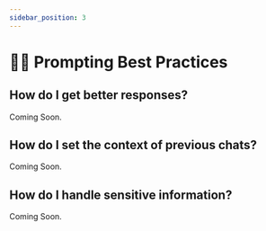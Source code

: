 ```yaml
---
sidebar_position: 3
---
```


# 👩‍💻 Prompting Best Practices

## How do I get better responses?

Coming Soon.

## How do I set the context of previous chats?

Coming Soon.

## How do I handle sensitive information?

Coming Soon.

